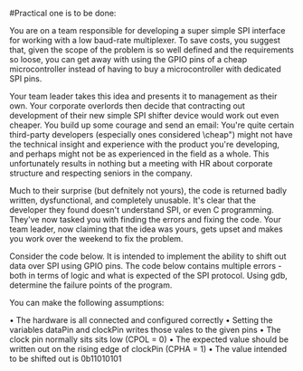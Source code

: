 #Practical one is to be done:

You are on a team responsible for developing a super simple SPI interface for working with a low baud-rate multiplexer. To save costs, you suggest that, given the scope of the
problem is so well defined and the requirements so loose, you can get away with using the GPIO pins of a cheap microcontroller instead of having to buy a microcontroller 
with dedicated SPI pins.

Your team leader takes this idea and presents it to management as their own.
Your corporate overlords then decide that contracting out development of their new simple SPI shifter device would work out even cheaper. You build up some courage and 
send an email: You're quite certain third-party developers (especially ones considered \cheap") might not have the technical insight and experience with the product 
you're developing, and perhaps might not be as experienced in the field as a whole. This unfortunately results in nothing but a meeting with HR about corporate 
structure and respecting seniors in the company.

Much to their surprise (but defnitely not yours), the code is returned badly written, dysfunctional, and completely unusable. It's clear that the 
developer they found doesn't understand SPI, or even C programming. They've now tasked you with finding the errors and fixing the code. 
Your team leader, now claiming that the idea was yours, gets upset and makes you work over the weekend to fix the problem.

Consider the code below. It is intended to implement the ability to shift out data over SPI using GPIO pins. The code below contains multiple errors -
both in terms of logic and what is expected of the SPI protocol. Using gdb, determine the failure points of the program.

You can make the following assumptions:

• The hardware is all connected and configured correctly
• Setting the variables dataPin and clockPin writes those vales to the given pins
• The clock pin normally sits sits low (CPOL = 0)
• The expected value should be written out on the rising edge of clockPin (CPHA = 1)
• The value intended to be shifted out is 0b11010101
